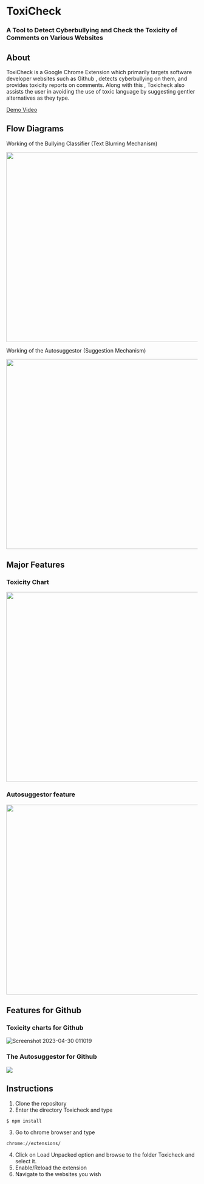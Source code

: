 # ToxiCheck
### A Tool to Detect Cyberbullying and Check the Toxicity of Comments on Various Websites
## About
ToxiCheck is a Google Chrome Extension which primarily targets software developer websites such as Github , detects cyberbullying on them, and provides toxicity reports on comments. Along with this , Toxicheck also assists the user in avoiding the use of toxic language by suggesting gentler alternatives as they type.

[Demo Video](https://drive.google.com/file/d/1AHUO4LCQu2TPE0iGI-8iwmO2IL37kES1/view?usp=sharing)

## Flow Diagrams
Working of the Bullying Classifier (Text Blurring Mechanism)

<img src="https://github.com/harmitsb2122/ToxiCheck/assets/80470843/cecd305b-369e-4da2-90ec-3772ef95f971" height="500px" width = "800px"></img>

Working of the Autosuggestor (Suggestion Mechanism)

<img src="https://github.com/harmitsb2122/ToxiCheck/assets/80470843/c7c28493-8c3d-412f-b15c-40b9c9ad46a6" height="500px" width = "800px"></img>

## Major Features

### Toxicity Chart

<img src="https://user-images.githubusercontent.com/80470843/235318719-f7dc54db-7e00-4299-84f6-009baf142f49.gif" height="500px" width = "800px"></img>

### Autosuggestor feature

<img src="https://user-images.githubusercontent.com/80470843/235319414-18d4ea10-7bc9-49c4-afd2-dedfb30ee764.gif" height="500px" width = "800px"></img>

## Features for Github

### Toxicity charts for Github

![Screenshot 2023-04-30 011019](https://user-images.githubusercontent.com/80470843/235321248-55b7b9c5-df7a-47a7-9fc5-f82a52de2efb.png)

### The Autosuggestor for Github

<img src="https://user-images.githubusercontent.com/80470843/235321099-488ea1d0-5733-49ba-8797-696838492b6e.png"></img>

## Instructions
1. Clone the repository
2. Enter the directory Toxicheck and type 
```
$ npm install
```
3. Go to chrome browser and type 
```
chrome://extensions/
```
4. Click on Load Unpacked option and browse to the folder Toxicheck and select it.
5. Enable/Reload the extension
6. Navigate to the websites you wish
